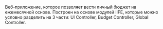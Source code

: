 Веб-приложение, которое позволяет вести личный бюджет на ежемесячной основе. Построен на основе модулей IIFE, которые можно условно разделить на 3 части: UI Controller, Budget Controller, Global Controller.
